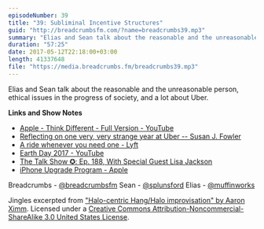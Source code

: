 ```yaml
---
episodeNumber: 39
title: "39: Subliminal Incentive Structures"
guid: "http://breadcrumbsfm.com/?name=breadcrumbs39.mp3"
summary: "Elias and Sean talk about the reasonable and the unreasonable person, ethical issues in the progress of society, and a lot about Uber."
duration: "57:25"
date: 2017-05-12T22:18:00+03:00
length: 41337648
file: "https://media.breadcrumbs.fm/breadcrumbs39.mp3"
---
```

Elias and Sean talk about the reasonable and the unreasonable person, ethical issues in the progress of society, and a lot about Uber.

**Links and Show Notes** 
- [Apple - Think Different - Full Version - YouTube](https://youtu.be/cFEarBzelBs)
- [ Reflecting on one very, very strange year at Uber -- Susan J. Fowler](https://www.susanjfowler.com/blog/2017/2/19/reflecting-on-one-very-strange-year-at-uber)
- [A ride whenever you need one - Lyft](https://www.lyft.com/)
- [ Earth Day 2017 - YouTube](https://www.youtube.com/playlist?list=PLHFlHpPjgk73pyiy3EL9cGTO8wnJN7h2F)
- [The Talk Show ✪: Ep. 188, With Special Guest Lisa Jackson](https://daringfireball.net/thetalkshow/2017/04/21/ep-188)
- [ iPhone Upgrade Program - Apple](https://www.apple.com/shop/iphone/iphone-upgrade-program?afid=p238%7CsGqFrDGRl-dt_mtid_1870765e38482_pcrid_164984360861_&cid=aos-us-kwgo-iphone--slid--product-)

Breadcrumbs - [@breadcrumbsfm](https://twitter.com/breadcrumbsfm) Sean - [@splunsford](https://twitter.com/splunsford) Elias - [@muffinworks](https://twitter.com/muffinworks)

Jingles excerpted from [ "Halo-centric Hang/Halo improvisation" by Aaron Ximm](http://freemusicarchive.org/music/aaron_ximm/handpans_and_the_hang/). Licensed under a [Creative Commons Attribution-Noncommercial-ShareAlike 3.0 United States License](http://creativecommons.org/licenses/by-nc-sa/3.0/us/).